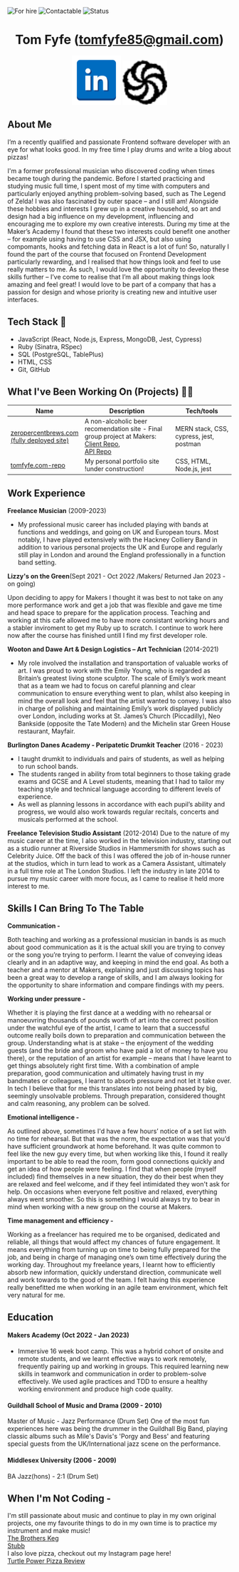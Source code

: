 ![For hire](https://img.shields.io/badge/Available_for_hire-Yes-brightgreen)
![Contactable](https://img.shields.io/badge/Contactable-For_sure-9cf)
![Status](https://img.shields.io/badge/Status-Probably_listening_to_music-ff69b4)

<div align="center">

[//]: # (Testing how to make comments which aren't rendered)

# Tom Fyfe (tomfyfe85@gmail.com) #
 <a href="https://www.linkedin.com/in/tomfyfe"><img src="images/Linkedin.png" width="110" alt="LinkedIn"></a>
 <a href="https://www.codewars.com/users/tomfyfe85"><img src="images/codewars.svg" width="100" alt="Codewars"></a>

</div>
 
 ## <a name="about_me">About Me </a>
 
I’m a recently qualified and passionate Frontend software developer with an eye for what looks good. In my free time I play drums and write a blog about pizzas! 

I'm a former professional musician who discovered coding when times became tough during the pandemic. Before I started practicing and studying music full time, I spent most of my time with computers and particularly enjoyed anything problem-solving based, such as The Legend of Zelda! I was also fascinated by outer space – and I still am! Alongside these hobbies and interests I grew up in a creative household, so art and design had a big influence on my development, influencing and encouraging me to explore my own creative interests. During my time at the Maker’s Academy I found that these two interests could benefit one another – for example using having to use CSS and JSX, but also using compomants, hooks and fetching data in React is a lot of fun! So, naturally I found the part of the course that focused on Frontend Development particularly rewarding, and I realised that how things look and feel to use really matters to me. As such, I would love the opportunity to develop these skills further – I’ve come to realise that I’m all about making things look amazing and feel great! I would love to be part of a company that has a passion for design and whose priority is creating new and intuitive user interfaces.
 
 ## <a name="tech-stack">Tech Stack 🤖</a> 
- JavaScript (React, Node.js, Express, MongoDB, Jest, Cypress)
- Ruby (Sinatra, RSpec) 
- SQL (PostgreSQL, TablePlus)
- HTML, CSS
- Git, GitHub 

## <a name="projects">What I've Been Working On (Projects) 👨‍💻</a>

| Name          | Description         | Tech/tools        |
| --------------| ----------------   | ----------------- |
| <a href="https://www.zeropercentbrews.com">zeropercentbrews.com <br/>(fully deployed site)</a>| A non-alcoholic beer recomendation site - Final group project at Makers: <br/> <a href="https://github.com/alastair10/ZeroPercentBrews-client">Client Repo</a>,<br/> <a href ="https://github.com/alastair10/ZeroPercentBrews-api">API Repo</a> |MERN stack, CSS, cypress, jest, postman|
|<a href="https://github.com/tomfyfe85/bank_tech_test-">tomfyfe.com-repo</a>| My personal portfolio site <br/> !under construction!| CSS, HTML, Node.js, jest|
              
## Work Experience

**Freelance Musician** (2009-2023)  
- My professional music career has included playing with bands at functions and weddings, and going on UK and European tours. Most notably, I have played extensively with the Hackney Colliery Band in addition to various personal projects the UK and Europe and regularly still play in London and around the England professionally in a function band setting. 

**Lizzy's on the Green**(Sept 2021 - Oct 2022 /Makers/ Returned Jan 2023 - on going)  

Upon deciding to appy for Makers I thought it was best to not take on any more performance work and get a job that was flexible and gave me time and head space to prepare for the application process. Teaching and working at this cafe allowed me to have more consistant working hours and a stabler inviroment to get my Ruby up to scratch. I continue to work here now after the course has finished untill I find my first developer role.

**Wooton and Dawe Art & Design Logistics – Art Technician** (2014-2021)
- My role involved the installation and transportation of valuable works of art. I was proud to work with the Emily Young, who is regarded as Britain’s greatest living stone sculptor. The scale of Emily’s work meant that as a team we had to focus on careful planning and clear communication to ensure everything went to plan,  whilst also keeping in mind the overall look and feel that the artist wanted to convey.  I was also in charge of polishing and maintaining Emily’s work displayed publicly over London, including works at St. James’s Church (Piccadilly), Neo Bankside (opposite the Tate Modern) and the Michelin star Green House restaurant, Mayfair.
 
**Burlington Danes Academy - Peripatetic Drumkit Teacher** (2016 - 2023)  
- I taught drumkit to individuals and pairs of students, as well as helping to run school bands.
- The students ranged in ability from total beginners to those taking grade exams and GCSE and A Level students, meaning that I had to tailor my teaching style and technical language according to different levels of experience.  
-  As well as planning lessons in accordance with each pupil’s ability and progress, we would also work towards regular recitals, concerts and musicals performed at the school. 

**Freelance Television Studio Assistant** (2012-2014)
Due to the nature of my music career at the time, I also worked in the television industry, starting out as a studio runner at Riverside Studios in Hammersmith for shows such as Celebrity Juice. Off the back of this I was offered the job of in-house runner at the studios, which in turn lead to work as a Camera Assistant, ultimately in a full time role at The London Studios. I left the industry in late 2014 to pursue my music career with more focus, as  I came to realise it held more interest to me. 

 ## Skills I Can Bring To The Table

**Communication -**

Both teaching and working as a professional musician in bands is as much about good communication as it is the actual skill you are trying to convey or the song you’re trying to perform. I learnt the value of conveying ideas clearly and in an adaptive way, and keeping in mind the end goal. As both a teacher and a mentor at Makers, explaining and just discussing topics has been a great way to develop a range of skills, and I am always looking for the opportunity to share information and compare findings with my peers.

**Working under pressure -** 

Whether it is playing the first dance at a wedding with no rehearsal or manoeuvring thousands of pounds worth of art into the correct position under the watchful eye of the artist, I came to learn that a successful outcome really boils down to preparation and communication between the group. Understanding what is at stake – the enjoyment of the wedding guests (and the bride and groom who have paid a lot of money to have you there), or the reputation of an artist for example – means that I have learnt to get things absolutely right first time. With a combination of ample preparation, good communication and ultimately having trust in my bandmates or colleagues, I learnt to absorb pressure and not let it take over. In tech I believe that for me this translates into not being phased by big, seemingly unsolvable problems. Through preparation, considered thought and calm reasoning, any problem can be solved.


**Emotional intelligence -**

As outlined above, sometimes I'd have a few hours’ notice of a set list with no time for rehearsal. But that was the norm, the expectation was that you’d have sufficient groundwork at home beforehand. It was quite common to feel like the new guy every time, but when working like this, I found it really important to be able to read the room, form good connections quickly and get an idea of how people were feeling. I find that when people (myself included) find themselves in a new situation, they do their best when they are relaxed and feel welcome, and if they feel intimidated they won't ask for help. On occasions when everyone felt positive and relaxed, everything always went smoother. So this is something I would always try to bear in mind when working with a new group on the course at Makers. 

**Time management and efficiency -**

Working as a freelancer has required me to be organised, dedicated and reliable, all things that would affect my chances of future engagement. It means everything from turning up on time to being fully prepared for the job, and being in charge of managing one’s own time effectively during the working day.
Throughout my freelance years, I learnt how to efficiently absorb new information, quickly understand direction, communicate well and work towards to the good of the team.  I felt having this experience really benefitted me when working in an agile team environment, which felt very natural for me.

## Education

#### Makers Academy (Oct 2022 - Jan 2023)
- Immersive 16 week boot camp. This was a hybrid cohort of onsite and remote students, and we learnt effective ways to work remotely, frequently pairing up and working in groups. This required learning new skills in teamwork and communication in order to problem-solve effectively. We used agile practices and TDD to ensure a healthy working environment and produce high code quality.


#### Guildhall School of Music and Drama (2009 - 2010)

Master of Music - Jazz Performance (Drum Set)
One of the most fun experiences here was being the drummer in the Guildhall Big Band, playing classic albums such as Mile's Davis's 'Porgy and Bess' and featuring special guests from the UK/International jazz scene on the performance.

#### Middlesex University (2006 - 2009)

BA Jazz(hons) - 2:1
(Drum Set)

## When I'm Not Coding -
I'm still passionate about music and continue to play in my own original projects, one my favourite things to do in my own time is to practice my instrument and make music!                  
<a href="https://apfrecords.co.uk/albums/folklore-myths-and-legends-of-the-brothers-keg">The Brothers Keg </a>
<br>
<a href="https://stubb.bandcamp.com/"> Stubb </a> <br>
I also love pizza, checkout out my Instagram page here! <br>
<a href="https://www.instagram.com/turtle_power_pizza_review">
Turtle Power Pizza Review <a/>
